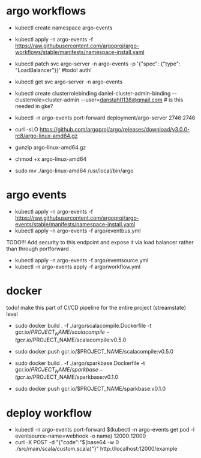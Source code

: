 # argo workflows

* kubectl create namespace argo-events
* kubectl apply -n argo-events -f https://raw.githubusercontent.com/argoproj/argo-workflows/stable/manifests/namespace-install.yaml
* kubectl patch svc argo-server -n argo-events -p '{"spec": {"type": "LoadBalancer"}}' #todo!  auth!
* kubectl get svc argo-server -n argo-events
* kubectl create clusterrolebinding daniel-cluster-admin-binding --clusterrole=cluster-admin --user=danstahl1138@gmail.com # is this needed in gke?
* kubectl -n argo-events port-forward deployment/argo-server 2746:2746

* curl -sLO https://github.com/argoproj/argo/releases/download/v3.0.0-rc8/argo-linux-amd64.gz

* gunzip argo-linux-amd64.gz

* chmod +x argo-linux-amd64

* sudo mv ./argo-linux-amd64 /usr/local/bin/argo


# argo events
* kubectl apply -n argo-events -f https://raw.githubusercontent.com/argoproj/argo-events/stable/manifests/namespace-install.yaml
* kubectl apply -n argo-events -f argo/eventbus.yml

TODO!!! Add security to this endpoint and expose it via load balancer rather than through portforward
* kubectl apply -n argo-events -f argo/eventsource.yml
* kubectl -n argo-events apply -f argo/workflow.yml


# docker

todo! make this part of CI/CD pipeline for the entire project (streamstate) level
* sudo docker build . -f ./argo/scalacompile.Dockerfile -t gcr.io/$PROJECT_NAME/scalacompile -t gcr.io/$PROJECT_NAME/scalacompile:v0.5.0
* sudo docker push gcr.io/$PROJECT_NAME/scalacompile:v0.5.0

* sudo docker build . -f ./argo/sparkbase.Dockerfile -t gcr.io/$PROJECT_NAME/sparkbase -t gcr.io/$PROJECT_NAME/sparkbase:v0.1.0 
* sudo docker push gcr.io/$PROJECT_NAME/sparkbase:v0.1.0

# deploy workflow

* kubectl -n argo-events port-forward $(kubectl -n argo-events get pod -l eventsource-name=webhook -o name) 12000:12000 
* curl -X POST -d "{\"code\":\"$(base64 -w 0 ./src/main/scala/custom.scala)\"}" http://localhost:12000/example